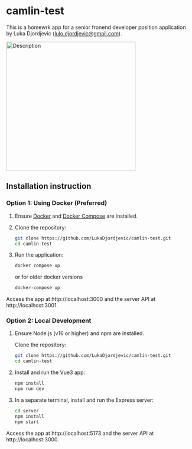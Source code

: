 # camlin-test

This is a homewrk app for a senior fronend developer position application by Luka Djordjevic (lulo.djordjevic@gmail.com).

<img src="https://drive.usercontent.google.com/download?id=1uwsmOjfnjGGA1UTe0bXoSuLLYoGfK_Dx&export=view&authuser=0" width="350" alt="Description">

## Installation instruction

### Option 1: Using Docker (Preferred)

1. Ensure [Docker](https://www.docker.com/get-started) and [Docker Compose](https://docs.docker.com/compose/install/) are installed.
2. Clone the repository:
   ```bash
   git clone https://github.com/LukaDjordjevic/camlin-test.git
   cd camlin-test

3. Run the application:

   ```bash
   docker compose up
   ```
   or for older docker versions
    ```bash
    docker-compose up
    ```
Access the app at http://localhost:3000 and the server API at http://localhost:3001.



### Option 2: Local Development

1. Ensure Node.js (v16 or higher) and npm are installed.

   Clone the repository:
   ```bash
   git clone https://github.com/LukaDjordjevic/camlin-test.git
   cd camlin-test
   ```
2. Install and run the Vue3 app:

   ```bash
   npm install
   npm run dev
   ```
3. In a separate terminal, install and run the Express server:

   ```bash
   cd server
   npm install
   npm start
   ```
Access the app at http://localhost:5173 and the server API at http://localhost:3000.

